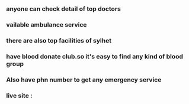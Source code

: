 ### anyone can check detail of top doctors
### vailable ambulance service
### there are also top facilities of sylhet
### have blood donate club.so it's easy to find any kind of blood group
### Also have  phn number to get any emergency service

### live site :